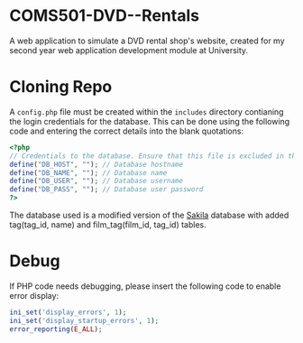 # COMS501-DVD--Rentals
A web application to simulate a DVD rental shop's website, created for my second year web application development module at University.

# Cloning Repo
A `config.php` file must be created within the `includes` directory contianing the login credentials for the database. This can be done using the following code and entering the correct details into the blank quotations:
```php
<?php
// Credentials to the database. Ensure that this file is excluded in the .gitignore file.
define("DB_HOST", ""); // Database hostname
define("DB_NAME", ""); // Database name
define("DB_USER", ""); // Database username
define("DB_PASS", ""); // Database user password
?>
```
The database used is a modified version of the [Sakila](https://dev.mysql.com/doc/sakila/en/) database with added tag(tag_id, name) and film_tag(film_id, tag_id) tables.

# Debug
If PHP code needs debugging, please insert the following code to enable error display:
```php
ini_set('display_errors', 1);
ini_set('display_startup_errors', 1);
error_reporting(E_ALL);
```